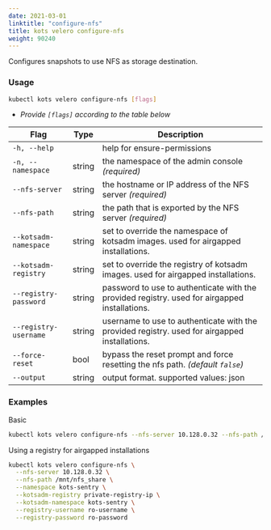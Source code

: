 ```yaml
---
date: 2021-03-01
linktitle: "configure-nfs"
title: kots velero configure-nfs
weight: 90240
---
```


Configures snapshots to use NFS as storage destination.

### Usage

```bash
kubectl kots velero configure-nfs [flags]
```

- _Provide `[flags]` according to the table below_

| Flag              | Type   | Description                                                         |
| ----------------- | ------ | ------------------------------------------------------------------- |
| `-h, --help`      |        | help for ensure-permissions |
| `-n, --namespace` | string | the namespace of the admin console _(required)_ |
| `--nfs-server` | string | the hostname or IP address of the NFS server _(required)_ |
| `--nfs-path` | string | the path that is exported by the NFS server _(required)_ |
| `--kotsadm-namespace` | string | set to override the namespace of kotsadm images. used for airgapped installations. |
| `--kotsadm-registry`  | string | set to override the registry of kotsadm images. used for airgapped installations. |
| `--registry-password` | string | password to use to authenticate with the provided registry. used for airgapped installations. |
| `--registry-username` | string | username to use to authenticate with the provided registry. used for airgapped installations. |
| `--force-reset` | bool | bypass the reset prompt and force resetting the nfs path. _(default `false`)_ |
| `--output` | string | output format. supported values: json |

### Examples

Basic

```bash
kubectl kots velero configure-nfs --nfs-server 10.128.0.32 --nfs-path /mnt/nfs_share --namespace kots-sentry
```

Using a registry for airgapped installations

```bash
kubectl kots velero configure-nfs \
  --nfs-server 10.128.0.32 \
  --nfs-path /mnt/nfs_share \
  --namespace kots-sentry \
  --kotsadm-registry private-registry-ip \
  --kotsadm-namespace kots-sentry \
  --registry-username ro-username \
  --registry-password ro-password
```
